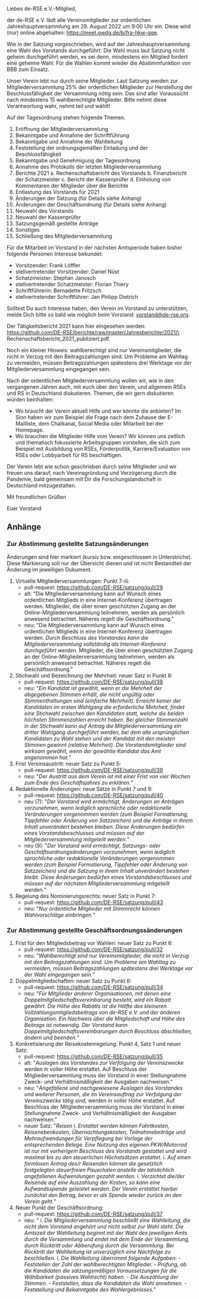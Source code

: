 Liebes de-RSE e.V.-Mitglied,

der de-RSE e.V. lädt alle Vereinsmitglieder zur ordentlichen Jahreshauptversammlung am 29. August 2022 um 9:00 Uhr ein. Diese wird (nur) online abgehalten: https://meet.gwdg.de/b/fra-hkw-gqe.

Wie in der Satzung vorgeschrieben, wird auf der Jahreshauptversammlung eine Wahl des Vorstands durchgeführt. Die Wahl muss laut Satzung nicht geheim durchgeführt werden, es sei denn, mindestens ein Mitglied fordert eine geheime Wahl. Für die Wahlen kommt wieder die Abstimmfunktion von BBB zum Einsatz.

Unser Verein lebt nur durch seine Mitglieder. Laut Satzung werden zur Mitgliederversammlung 25% der ordentlichen Mitglieder zur Herstellung der Beschlussfähigkeit der Versammlung nötig sein. Das sind aller Voraussicht nach mindestens 15 wahlberechtigte Mitglieder. Bitte nehmt diese Verantwortung wahr, nehmt teil und wählt!

Auf der Tagesordnung stehen folgende Themen.

1. Eröffnung der Mitgliederversammlung
2. Bekanntgabe und Annahme der Schriftführung
3. Bekanntgabe und Annahme der Wahlleitung
4. Feststellung der ordnungsgemäßen Einladung und der Beschlussfähigkeit
5. Bekanntgabe und Genehmigung der Tagesordnung
6. Annahme des Protokolls der letzten Mitgliederversammlung
7. Berichte 2021
    a. Rechenschaftsbericht des Vorstands
    b. Finanzbericht der Schatzmeister
    c. Bericht der Kassenprüfer
    d.  Einholung von Kommentaren der Mitglieder über die Berichte
8. Entlastung des Vorstands für 2021
9. Änderungen der Satzung (für Details siehe Anhang)
10. Änderungen der Geschäftsordnung (für Details siehe Anhang)
11. Neuwahl des Vorstands
12. Neuwahl der Kassenprüfer
13. Satzungsgemäß gestellte Anträge
14. Sonstiges
15. Schließung des Mitgliederversammlung

Für die Mitarbeit im Vorstand in der nächsten Amtsperiode haben bisher folgende Personen Interesse bekundet:

- Vorsitzender: Frank Löffler
- stellvertretender Vorsitzender: Daniel Nüst
- Schatzmeister: Stephan Janosch
- stellvertretender Schatzmeister: Florian Thiery
- Schriftführerin: Bernadette Fritzsch
- stellvertretender Schriftführer: Jan Philipp Dietrich

Solltest Du auch Interesse haben, den Verein im Vorstand zu unterstützen, melde Dich bitte so bald wie möglich beim Vorstand: vorstand@de-rse.org.

Der Tätigkeitsbericht 2021 kann hier eingesehen werden:  
https://github.com/DE-RSE/berichte/raw/master/Jahresberichte/2021/\
Rechenschaftsbericht_2021_publiziert.pdf.

Noch ein kleiner Hinweis: wahlberechtigt sind nur Vereinsmitglieder, die nicht in Verzug mit den Beitragszahlungen sind. Um Probleme am Wahltag zu vermeiden, müssen Beitragszahlungen spätestens drei Werktage vor der Mitgliederversammlung eingegangen sein.

Nach der ordentlichen Mitgliederversammlung wollen wir, wie in den vergangenen Jahren auch, mit euch über den Verein, und allgemein RSEs und RS in Deutschland diskutieren. Themen, die wir gern diskutieren würden beinhalten:

- Wo braucht der Verein aktuell Hilfe und wer könnte die anbieten? Im Sinn haben wir zum Beispiel die Frage nach dem Zuhause der E-Mailliste, dem Chatkanal, Social Media oder Mitarbeit bei der Homepage.
- Wo brauchen die Mitglieder Hilfe vom Verein? Wir können uns zeitlich und thematisch fokussierte Arbeitsgruppen vorstellen, die sich zum Beispiel mit Ausbildung von RSEs, Förderpolitik, Karriere/Evaluation von RSEs oder Lobbyarbeit für RS beschäftigen.

Der Verein lebt wie schon geschrieben durch seine Mitglieder und wir freuen uns darauf, nach Vereinsgründung und Verzögerung durch die Pandemie, bald gemeinsam mit Dir die Forschungslandschaft in Deutschland mitzugestalten.

Mit freundlichen Grüßen

Euer Vorstand

## Anhänge

### Zur Abstimmung gestellte Satzungsänderungen

Änderungen sind hier markiert (kursiv bzw. eingeschlossen in Unterstriche). Diese Markierung soll nur der Übersicht dienen und ist nicht Bestandteil der Änderung im jeweiligen Dokument.

1. Virtuelle Mitgliederversammlungen: Punkt 7-iii:
    - pull-request: https://github.com/DE-RSE/satzung/pull/29
    - alt: "Die Mitgliederversammlung kann auf Wunsch eines ordentlichen Mitglieds in eine Internet-Konferenz übertragen werden. Mitglieder, die über einen geschützten Zugang an der Online-Mitgliederversammlung teilnehmen, werden als persönlich anwesend betrachtet. Näheres regelt die Geschäftsordnung."
    - neu: "Die Mitgliederversammlung kann auf Wunsch eines ordentlichen Mitglieds in eine Internet-Konferenz übertragen werden. _Durch Beschluss des Vorstandes kann die Mitgliederversammlung vollständig als Internet-Konferenz durchgeführt werden._ Mitglieder, die über einen geschützten Zugang an der Online-Mitgliederversammlung teilnehmen, werden als persönlich anwesend betrachtet. Näheres regelt die Geschäftsordnung."
1. Stichwahl und Bezeichnung der Mehrheit: neuer Satz in Punkt 8:
    - pull-request: https://github.com/DE-RSE/satzung/pull/38
     - neu: "_Ein Kandidat ist gewählt, wenn er die Mehrheit der abgegebenen Stimmen erhält, die nicht ungültig oder Stimmenthaltungen sind (einfache Mehrheit). Erreicht keiner der Kandidaten im ersten Wahlgang die erforderliche Mehrheit, findet eine Stichwahl zwischen den Kandidaten statt, welche die beiden höchsten Stimmenzahlen erreicht haben. Bei gleicher Stimmenzahl in der Stichwahl kann auf Antrag die Mitgliederversammlung ein dritter Wahlgang durchgeführt werden, bei dem alle ursprünglichen Kandidaten zu Wahl stehen und der Kandidat mit den meisten Stimmen gewinnt (relative Mehrheit). Die Vorstandsmitglieder sind wirksam gewählt, wenn der gewählte Kandidat das Amt angenommen hat._"
1. Frist Vereinsaustritt: neuer Satz zu Punkt 5:
    - pull-request: https://github.com/DE-RSE/satzung/pull/39
    - neu: "_Der Austritt aus dem Verein ist mit einer Frist von vier Wochen zum Ende des Geschäftsjahres zu erklären._"
1. Redaktionelle Änderungen: neue Sätze in Punkt 7 und 9:
    - pull-request: https://github.com/DE-RSE/satzung/pull/40
    - neu (7): "_Der Vorstand wird ermächtigt, Änderungen an Anträgen vorzunehmen, wenn lediglich sprachliche oder redaktionelle Veränderungen vorgenommen werden (zum Beispiel Formatierung, Tippfehler oder Änderung von Satzzeichen) und die Anträge in ihrem Inhalt unverändert bestehen bleiben. Diese Änderungen bedürfen eines Vorstandsbeschlusses und müssen auf der Mitgliederversammlung mitgeteilt werden._"
    - neu (9): "_Der Vorstand wird ermächtigt, Satzungs- oder Geschäftsordnungsänderungen vorzunehmen, wenn lediglich sprachliche oder redaktionelle Veränderungen vorgenommen werden (zum Beispiel Formatierung, Tippfehler oder Änderung von Satzzeichen) und die Satzung in ihrem Inhalt unverändert bestehen bleibt. Diese Änderungen bedürfen eines Vorstandsbeschlusses und müssen auf der nächsten Mitgliederversammlung mitgeteilt werden._"
1. Regelung des Nominierungsrechts: neuer Satz in Punkt 7:
    - pull-request: https://github.com/DE-RSE/satzung/pull/43
    - neu: "_Nur ordentliche Mitglieder mit Stimmrecht können Wahlvorschläge einbringen._"

### Zur Abstimmung gestellte Geschäftsordnungssänderungen

1. Frist für den Mitgliedsbeitrag vor Wahlen: neuer Satz zu Punkt 6:
    - pull-request: https://github.com/DE-RSE/satzung/pull/32
    - neu: "_Wahlberechtigt sind nur Vereinsmitglieder, die nicht in Verzug mit den Beitragszahlungen sind. Um Probleme am Wahltag zu vermeiden, müssen Beitragszahlungen spätestens drei Werktage vor der Wahl eingegangen sein._"
1. Doppelmitgliedschaften: neuer Satz zu Punkt 6:
    - pull-request: https://github.com/DE-RSE/satzung/pull/34
    - neu: "_Für Mitglieder anderer Organisationen, mit denen eine Doppelmitgliedschaftsvereinbarung besteht, wird ein Rabatt gewährt. Die Höhe des Rabatts ist die Hälfte des kleineren Vollzahlungsmitgliedsbeitrags von de-RSE e.V. und der anderen Organisation. Ein Nachweis über die Mitgliedschaft und Höhe des Beitrags ist notwendig. Der Vorstand kann Doppelmitgliedschaftsvereinbarungen durch Beschluss abschließen, ändern und beenden._"
1. Konkretisierung der Reisekostenregelung: Punkt 4, Satz 1 und neuer Satz:
    - pull-request: https://github.com/DE-RSE/satzung/pull/35
    - alt: "_Auslagen des Vorstandes zur Verfolgung der Vereinszwecke_ werden in voller Höhe erstattet. Auf Beschluss der Mitgliederversammlung muss der Vorstand in einer Stellungnahme Zweck- und Verhältnismäßigkeit der Ausgaben nachweisen."
    - neu: "_Angefallene und nachgewiesene Auslagen des Vorstandes und weiterer Personen, die im Vereinsauftrag zur Verfolgung der Vereinszwecke tätig sind,_ werden in voller Höhe erstattet. Auf Beschluss der Mitgliederversammlung muss der Vorstand in einer Stellungnahme Zweck- und Verhältnismäßigkeit der Ausgaben nachweisen."
    - neuer Satz: "_Reisen_
       i. _Erstattet werden können Fahrtkosten, Reisenebenkosten, Übernachtungskosten, Teilnahmebeiträge und Mehraufwendungen für Verpflegung bei Vorlage der entsprechenden Belege.
   Eine Nutzung des eigenen PKW/Motorrad ist nur mit vorherigem Beschluss des Vorstands gestattet und wird maximal bis zu den steuerlichen Höchstsätzen erstattet._
       i. _Auf einen formlosen Antrag des/r Reisenden können die gesetzlich festgelegten steuerfreien Pauschalen anstelle der tatsächlich angefallenen Aufwendungen gezahlt werden._
       i. _Verzichtet die/der Reisende auf eine Auszahlung der Kosten, so kann eine Aufwandsspende geleistet werden.
           Der Verein erstattet hierbei zunächst den Betrag, bevor er als Spende wieder zurück an den Verein geht._"
1. Neuer Punkt der Geschäftsordnung:
    - pull-request: https://github.com/DE-RSE/satzung/pull/37
    - neu: "
        i. _Die Mitgliederversammlung beschließt eine Wahlleitung, die nicht dem Vorstand angehört und nicht selbst zur Wahl steht. Die Amtszeit der Wahlleitung beginnt mit der Wahl des jeweiligen Amts durch die Versammlung und endet mit dem Ende der Versammlung, durch Rücktritt oder Abberufung durch die Versammlung. Bei Rücktritt der Wahlleitung ist unverzüglich eine Nachfolge zu beschließen._
        i. _Die Wahlleitung übernimmt folgende Aufgaben:_
            - _Feststellen der Zahl der wahlberechtigten Mitglieder._
            - _Prüfung, ob die Kandidaten die satzungsmäßigen Voraussetzungen für die Wählbarkeit (passives Wahlrecht) haben._
            - _Die Auszählung der Stimmen._
            - _Feststellen, dass die Kandidaten die Wahl annehmen._
            - _Feststellung und Bekanntgabe des Wahlergebnisses._"

